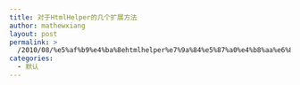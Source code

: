 ```yaml
---
title: 对于HtmlHelper的几个扩展方法
author: mathewxiang
layout: post
permalink: >
  /2010/08/%e5%af%b9%e4%ba%8ehtmlhelper%e7%9a%84%e5%87%a0%e4%b8%aa%e6%89%a9%e5%b1%95%e6%96%b9%e6%b3%95/
categories:
  - 默认
---
```


